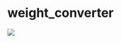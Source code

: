 # weight_converter
<img src="https://user-images.githubusercontent.com/58788048/175646578-be3c6dbf-7c0a-47b5-9041-e0df170f5aa4.png"/>

